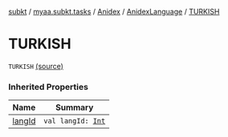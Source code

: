 [subkt](../../../index.md) / [myaa.subkt.tasks](../../index.md) / [Anidex](../index.md) / [AnidexLanguage](index.md) / [TURKISH](./-t-u-r-k-i-s-h.md)

# TURKISH

`TURKISH` [(source)](https://github.com/Myaamori/SubKt/blob/0.1.9/src/main/kotlin/myaa/subkt/tasks/tasks.kt#L1089)

### Inherited Properties

| Name | Summary |
|---|---|
| [langId](lang-id.md) | `val langId: `[`Int`](https://kotlinlang.org/api/latest/jvm/stdlib/kotlin/-int/index.html) |
